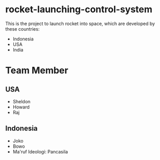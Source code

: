 # rocket-launching-control-system
This is the project to launch rocket into space, which are developed by these countries:
- Indonesia
- USA
- India

# Team Member
## USA
- Sheldon
- Howard
- Raj

## Indonesia
- Joko
- Bowo
- Ma'ruf
Ideologi: Pancasila
